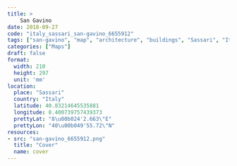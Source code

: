 ```yaml
---
title: > 
    San Gavino
date: 2018-09-27
code: "italy_sassari_san-gavino_6655912"
tags: ["san-gavino", "map", "architecture", "buildings", "Sassari", "Italy"]
categories: ["Maps"]
draft: false
format:
  width: 210
  height: 297
  unit: 'mm'
location:
  place: "Sassari"
  country: "Italy"
  latitude: 40.83214645535881
  longitude: 8.400739757439373
  prettyLat: "8\u00b024'2.663\"E"
  prettyLon: "40\u00b049'55.72\"N"
resources:
- src: "san-gavino_6655912.png"
  title: "Cover"
  name: cover
---
```

